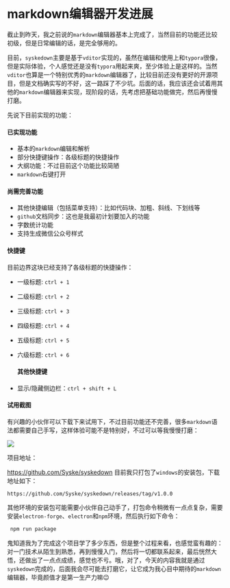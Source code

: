 # markdown编辑器开发进展

截止到昨天，我之前说的`markdown`编辑器基本上完成了，当然目前的功能还比较初级，但是日常编辑的话，是完全够用的。

目前，`syskedown`主要是基于`vditor`实现的，虽然在编辑和使用上和`typora`很像，但是实际体验，个人感觉还是没有`typora`用起来爽，至少体验上是这样的。当然`vditor`也算是一个特别优秀的`markdown`编辑器了，比较目前还没有更好的开源项目，但是文档确实写的不好，这一路踩了不少坑。后面的话，我应该还会试着用其他的`markdown`编辑器来实现，现阶段的话，先考虑把基础功能做完，然后再慢慢打磨。

先说下目前实现的功能：

#### 已实现功能

- 基本的`markdown`编辑和解析
- 部分快捷键操作：各级标题的快捷操作
- 大纲功能：不过目前这个功能比较简陋
- `markdown`右键打开


#### 尚需完善功能

- 其他快捷编辑（包括菜单支持）：比如代码块、加粗、斜线、下划线等
- `github`文档同步：这也是我最初计划要加入的功能
- 字数统计功能
- 支持生成微信公众号样式


#### 快捷键

目前边界这块已经支持了各级标题的快捷操作：

- 一级标题: `ctrl + 1`
- 二级标题: `ctrl + 2`
- 三级标题: `ctrl + 3`
- 四级标题: `ctrl + 4`
- 五级标题: `ctrl + 5`
- 六级标题: `ctrl + 6`

  #### 其他快捷键
- 显示/隐藏侧边栏：`ctrl + shift + L`


#### 试用截图

有兴趣的小伙伴可以下载下来试用下，不过目前功能还不完善，很多`markdown`语法都需要自己手写，这样体验可能不是特别好，不过可以等我慢慢打磨：

![](
https://syske-pic-bed.oss-cn-hangzhou.aliyuncs.com/imgs/images/20220112221041.png)

项目地址：

https://github.com/Syske/syskedown
目前我只打包了`windows`的安装包，下载地址如下：

```
https://github.com/Syske/syskedown/releases/tag/v1.0.0
```
其他环境的安装包可能需要小伙伴自己动手了，打包命令稍微有一点点复杂，需要安装`electron-forge`、`electron`和`npm`环境，然后执行如下命令：

```bash
 npm run package
```
鬼知道我为了完成这个项目学了多少东西，但是整个过程来看，也感觉蛮有趣的：对一门技术从陌生到熟悉，再到慢慢入门，然后将一切都联系起来，最后恍然大悟，还做出了一点点成绩，感觉也不亏。哦，对了，今天的内容我就是通过`syskedown`完成的，后面我会尽可能去打磨它，让它成为我心目中期待的`markdown`编辑器，毕竟颜值才是第一生产力嘛😉
